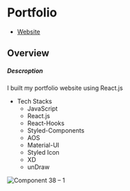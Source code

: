 # Portfolio 
- [Website](https://individual-portfolio-git-develop-yusukeyoshihiro.vercel.app)
## Overview
##### Descroption
I built my portfolio website using React.js
  - Tech Stacks
    -  JavaScript
    -  React.js
    -  React-Hooks
    -  Styled-Components
    -  AOS
    -  Material-UI
    -  Styled Icon
    -  XD
    -  unDraw

![Component 38 – 1](https://user-images.githubusercontent.com/58486430/112154081-29aaff80-8ba1-11eb-8197-4c5811bf3981.png)

